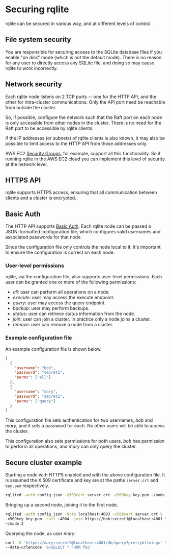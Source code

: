 # Securing rqlite
rqlite can be secured in various way, and at different levels of control.

## File system security
You are responsible for securing access to the SQLite database files if you enable "on disk" mode (which is not the default mode). There is no reason for any user to directly access any SQLite file, and doing so may cause rqlite to work incorrectly.

## Network security
Each rqlite node listens on 2 TCP ports -- one for the HTTP API, and the other for intra-cluster communications. Only the API port need be reachable from outside the cluster.

So, if possible, configure the network such that the Raft port on each node is only accessible from other nodes in the cluster. There is no need for the Raft port to be accessible by rqlite clients.

If the IP addresses (or subnets) of rqlite clients is also known, it may also be possible to limit access to the HTTP API from those addresses only.

AWS EC2 [Security Groups](http://docs.aws.amazon.com/AWSEC2/latest/UserGuide/using-network-security.html), for example, support all this functionality. So if running rqlite in the AWS EC2 cloud you can implement this level of security at the network level.

## HTTPS API
rqlite supports HTTPS access, ensuring that all communication between clients and a cluster is encrypted.

## Basic Auth
The HTTP API supports [Basic Auth](https://tools.ietf.org/html/rfc2617). Each rqlite node can be passed a JSON-formatted configuration file, which configures valid usernames and associated passwords for that node.

Since the configuration file only controls the node local to it, it's important to ensure the configuration is correct on each node.

### User-level permissions
rqlite, via the configuration file, also supports user-level permissions. Each user can be granted one or more of the following permissions:
- _all_: user can perform all operations on a node.
- _execute_: user may access the execute endpoint.
- _query_: user may access the query endpoint.
- _backup_: user may perform backups.
- _status_: user can retrieve status information from the node.
- _join_: user can join a cluster. In practice only a node joins a cluster.
- _remove_: user can remove a node from a cluster.

### Example configuration file
An example configuration file is shown below.
```json
[
  {
    "username": "bob",
    "password": "secret1",
    "perms": ["all"]
  },
  {
    "username": "mary",
    "password": "secret2",
    "perms": ["query"]
  }
]
```
This configuration file sets authentication for two usernames, _bob_ and _mary_, and it sets a password for each. No other users will be able to access the cluster.

This configuration also sets permissions for both users. _bob_ has permission to perform all operations, and _mary_ can only query the cluster.

## Secure cluster example
Starting a node with HTTPS enabled and with the above configuration file. It is assumed the X.509 certificate and key are at the paths `server.crt` and `key.pem` respectively.
```bash
rqlited -auth config.json -x509cert server.crt -x509key key.pem ~/node.1
```
Bringing up a second node, joining it to the first node.
```bash
rqlited -auth config.json -http localhost:4003 -x509cert server.crt \
-x509key key.pem -raft :4004 -join https://bob:secret1@localhost:4001 \
~/node.2
```
Querying the node, as user _mary_.
```bash
curl -G 'https://mary:secret2@localhost:4001/db/query?pretty&timings' \
--data-urlencode 'q=SELECT * FROM foo'
```
